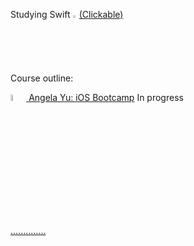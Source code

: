 Studying Swift
<a href="https://en.wikipedia.org/wiki/Swift_(programming_language)" target="_blank"><img src="https://user-images.githubusercontent.com/58114769/167201735-6d977792-3ee4-43f2-b891-74ce9446f9f6.png" width="2%" height="2%"/>(Clickable)
</a>

Course outline:

<a href="https://en.wikipedia.org/wiki/Swift_(programming_language)" target="_blank">
<img src="https://user-images.githubusercontent.com/58114769/170366667-4e118313-42d4-44b8-aa98-ae8a8f54af9f.png" width="5%" height="5%"/>
Angela Yu: iOS Bootcamp</a> In progress

<a href="https://youtu.be/7uBqNgxAuBA?t=40)"> ..............</a>
